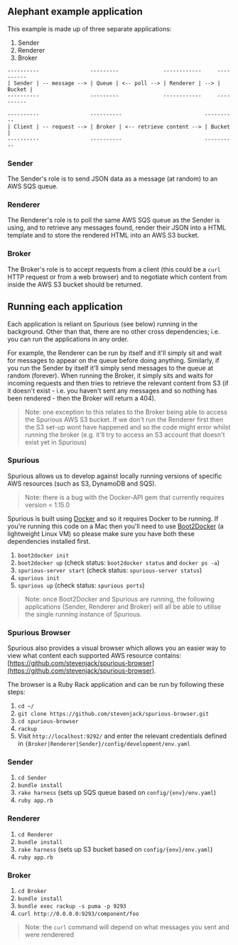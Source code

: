 ## Alephant example application

This example is made up of three separate applications:

1. Sender
2. Renderer
3. Broker

```
----------                ---------              ------------     ----------
| Sender | -- message --> | Queue | <-- poll --> | Renderer | --> | Bucket |
----------                ---------              ------------     ----------

----------                ----------                          ----------
| Client | -- request --> | Broker | <-- retrieve content --> | Bucket |
----------                ----------                          ----------
```

### Sender

The Sender's role is to send JSON data as a message (at random) to an AWS SQS queue.

### Renderer

The Renderer's role is to poll the same AWS SQS queue as the Sender is using, and to retrieve any messages found, render their JSON into a HTML template and to store the rendered HTML into an AWS S3 bucket.

### Broker

The Broker's role is to accept requests from a client (this could be a `curl` HTTP request or from a web browser) and to negotiate which content from inside the AWS S3 bucket should be returned.

## Running each application

Each application is reliant on Spurious (see below) running in the background. Other than that, there are no other cross dependencies; i.e. you can run the applications in any order. 

For example, the Renderer can be run by itself and it'll simply sit and wait for messages to appear on the queue before doing anything. Similarly, if you run the Sender by itself it'll simply send messages to the queue at random (forever). When running the Broker, it simply sits and waits for incoming requests and then tries to retrieve the relevant content from S3 (if it doesn't exist - i.e. you haven't sent any messages and so nothing has been rendered - then the Broker will return a 404).

> Note: one exception to this relates to the Broker being able to access the Spurious AWS S3 bucket. If we don't run the Renderer first then the S3 set-up wont have happened and so the code might error whilst running the broker (e.g. it'll try to access an S3 account that doesn't exist yet in Spurious)

### Spurious

Spurious allows us to develop against locally running versions of specific AWS resources (such as S3, DynamoDB and SQS).

> Note: there is a bug with the Docker-API gem that currently requires version < 1.15.0

Spurious is built using [Docker](https://www.docker.com/) and so it requires Docker to be running. If you're running this code on a Mac then you'll need to use [Boot2Docker](http://boot2docker.io/) (a lightweight Linux VM) so please make sure you have both these dependencies installed first.

1. `boot2docker init`
2. `boot2docker up` (check status: `boot2docker status` and `docker ps -a`)
3. `spurious-server start` (check status: `spurious-server status`)
4. `spurious init`
5. `spurious up` (check status: `spurious ports`)

> Note: once Boot2Docker and Spurious are running, the following applications (Sender, Renderer and Broker) will all be able to utilise the single running instance of Spurious.

### Spurious Browser

Spurious also provides a visual browser which allows you an easier way to view what content each supported AWS resource contains: [https://github.com/stevenjack/spurious-browser](https://github.com/stevenjack/spurious-browser).

The browser is a Ruby Rack application and can be run by following these steps:

1. `cd ~/`
2. `git clone https://github.com/stevenjack/spurious-browser.git`
3. `cd spurious-browser`
4. `rackup`
5. Visit `http://localhost:9292/` and enter the relevant credentials defined in `{Broker|Renderer|Sender}/config/development/env.yaml`

### Sender

1. `cd Sender`
2. `bundle install`
3. `rake harness` (sets up SQS queue based on `config/{env}/env.yaml`)
4. `ruby app.rb`

### Renderer

1. `cd Renderer`
2. `bundle install`
3. `rake harness` (sets up S3 bucket based on `config/{env}/env.yaml`)
4. `ruby app.rb`

### Broker

1. `cd Broker`
2. `bundle install`
3. `bundle exec rackup -s puma -p 9293`
4. `curl http://0.0.0.0:9293/component/foo`

> Note: the `curl` command will depend on what messages you sent and were renderered
